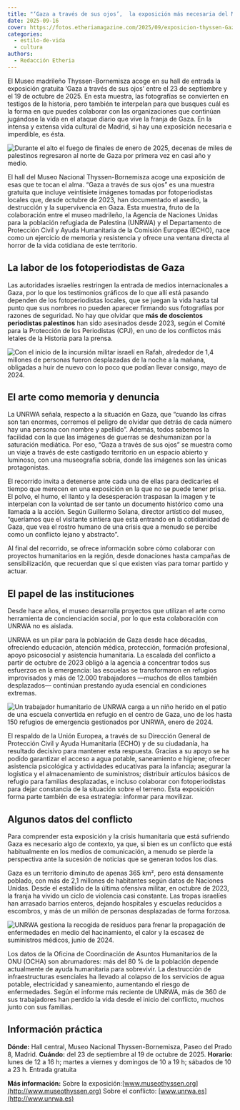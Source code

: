 ```yaml
---
title: "‘Gaza a través de sus ojos’,  la exposición más necesaria del Museo Thyssen-Bornemisza"
date: 2025-09-16
cover: https://fotos.etheriamagazine.com/2025/09/exposicion-thyssen-Gaza-Palestinos-hogares.jpg
categories: 
  - estilo-de-vida
  - cultura
authors: 
  - Redacción Etheria
---
```


El Museo madrileño Thyssen-Bornemisza acoge en su hall de entrada la exposición gratuita 
‘Gaza a través de sus ojos’ entre el 23 de septiembre y el 19 de octubre de 2025. En 
esta muestra, las fotografías se convierten en testigos de la historia, pero también te 
interpelan para que busques cuál es la forma en que puedes colaborar con las 
organizaciones que continúan jugándose la vida en el ataque diario que vive la franja de 
Gaza. En la intensa y extensa vida cultural de Madrid, si hay una exposición necesaria e 
imperdible, es ésta. 

![Durante el alto el fuego de finales de enero de 2025, decenas de miles de palestinos regresaron al norte de Gaza por primera vez en casi año y medio.](https://fotos.etheriamagazine.com/2025/09/exposicion-thyssen-Gaza-Palestinos-hogares.jpg "Durante el alto el fuego de finales de enero de 2025, decenas de miles de palestinos regresaron al norte de Gaza por primera vez en casi año y medio.")

El hall del Museo Nacional Thyssen-Bornemisza acoge una exposición de esas que te tocan 
el alma. “Gaza a través de sus ojos” es una muestra gratuita que incluye veintisiete 
imágenes tomadas por fotoperiodistas locales que, desde octubre de 2023, han documentado 
el asedio, la destrucción y la supervivencia en Gaza. Esta muestra, fruto de la 
colaboración entre el museo madrileño, la Agencia de Naciones Unidas para la población 
refugiada de Palestina (UNRWA) y el Departamento de Protección Civil y Ayuda Humanitaria 
de la Comisión Europea (ECHO), nace como un ejercicio de memoria y resistencia y ofrece 
una ventana directa al horror de la vida cotidiana de este territorio. 

## La labor de los fotoperiodistas de Gaza

Las autoridades israelíes restringen la entrada de medios internacionales a Gaza, por lo 
que los testimonios gráficos de lo que allí está pasando dependen de los fotoperiodistas 
locales, que se juegan la vida hasta tal punto que sus nombres no pueden aparecer 
firmando sus fotografías por razones de seguridad. No hay que olvidar que **más de 
doscientos periodistas palestinos** han sido asesinados desde 2023, según el Comité para 
la Protección de los Periodistas (CPJ), en uno de los conflictos más letales de la 
Historia para la prensa. 

![Con el inicio de la incursión militar israelí en Rafah, alrededor de 1,4 millones de personas fueron desplazadas de la noche a la mañana, obligadas a huir de nuevo con lo poco que podían llevar consigo, mayo de 2024.](https://fotos.etheriamagazine.com/2025/09/exposicion-thyssen-Gaza-Rafah-Desplazamientos.jpg "Con el inicio de la incursión militar israelí en Rafah, alrededor de 1,4 millones de personas fueron desplazadas de la noche a la mañana, obligadas a huir de nuevo con lo poco que podían llevar consigo, mayo de 2024.")

## El arte como memoria y denuncia

La UNRWA señala, respecto a la situación en Gaza, que “cuando las cifras son tan 
enormes, corremos el peligro de olvidar que detrás de cada número hay una persona con 
nombre y apellido”. Además, todos sabemos la facilidad con la que las imágenes de 
guerras se deshumanizan por la saturación mediática. Por eso, “Gaza a través de sus 
ojos” se muestra como un viaje a través de este castigado territorio en un espacio 
abierto y luminoso, con una museografía sobria, donde las imágenes son las únicas 
protagonistas. 

El recorrido invita a detenerse ante cada una de ellas para dedicarles el tiempo que 
merecen en una exposición en la que no se puede tener prisa. El polvo, el humo, el 
llanto y la desesperación traspasan la imagen y te interpelan con la voluntad de ser 
tanto un documento histórico como una llamada a la acción. Según Guillermo Solana, 
director artístico del museo, “queríamos que el visitante sintiera que está entrando en 
la cotidianidad de Gaza, que vea el rostro humano de una crisis que a menudo se percibe 
como un conflicto lejano y abstracto”. 

Al final del recorrido, se ofrece información sobre cómo colaborar con proyectos 
humanitarios en la región, desde donaciones hasta campañas de sensibilización, que 
recuerdan que sí que existen vías para tomar partido y actuar. 

## El papel de las instituciones

Desde hace años, el museo desarrolla proyectos que utilizan el arte como herramienta de 
concienciación social, por lo que esta colaboración con UNRWA no es aislada. 

UNRWA es un pilar para la población de Gaza desde hace décadas, ofreciendo educación, 
atención médica, protección, formación profesional, apoyo psicosocial y asistencia 
humanitaria. La escalada del conflicto a partir de octubre de 2023 obligó a la agencia a 
concentrar todos sus esfuerzos en la emergencia: las escuelas se transformaron en 
refugios improvisados y más de 12.000 trabajadores —muchos de ellos también desplazados— 
continúan prestando ayuda esencial en condiciones extremas. 

![Un trabajador humanitario de UNRWA carga a un niño herido en el patio de una escuela convertida en refugio en el centro de Gaza, uno de los hasta 150 refugios de emergencia gestionados por UNRWA, enero de 2024.](https://fotos.etheriamagazine.com/2025/09/exposicion-thyssen-Gaza-Miembro-UNRWA.jpg "Un trabajador humanitario de UNRWA carga a un niño herido en el patio de una escuela convertida en refugio en el centro de Gaza, uno de los hasta 150 refugios de emergencia gestionados por UNRWA, enero de 2024.")

El respaldo de la Unión Europea, a través de su Dirección General de Protección Civil y 
Ayuda Humanitaria (ECHO) y de su ciudadanía, ha resultado decisivo para mantener esta 
respuesta. Gracias a su apoyo se ha podido garantizar el acceso a agua potable, 
saneamiento e higiene; ofrecer asistencia psicológica y actividades educativas para la 
infancia; asegurar la logística y el almacenamiento de suministros; distribuir artículos 
básicos de refugio para familias desplazadas, e incluso colaborar con fotoperiodistas 
para dejar constancia de la situación sobre el terreno. Esta exposición forma parte 
también de esa estrategia: informar para movilizar. 

## Algunos datos del conflicto

Para comprender esta exposición y la crisis humanitaria que está sufriendo Gaza es 
necesario algo de contexto, ya que, si bien es un conflicto que está habitualmente en 
los medios de comunicación, a menudo se pierde la perspectiva ante la sucesión de 
noticias que se generan todos los días. 

Gaza es un territorio diminuto de apenas 365 km², pero está densamente poblado, con más 
de 2,1 millones de habitantes según datos de Naciones Unidas. Desde el estallido de la 
última ofensiva militar, en octubre de 2023, la franja ha vivido un ciclo de violencia 
casi constante. Las tropas israelíes han arrasado barrios enteros, dejando hospitales y 
escuelas reducidos a escombros, y más de un millón de personas desplazadas de forma 
forzosa. 

![UNRWA gestiona la recogida de residuos para frenar la propagación de enfermedades en medio del hacinamiento, el calor y la escasez de suministros médicos, junio de 2024.](https://fotos.etheriamagazine.com/2025/09/exposicion-thyssen-Gaza-Residuos.jpg "UNRWA gestiona la recogida de residuos para frenar la propagación de enfermedades en medio del hacinamiento, el calor y la escasez de suministros médicos, junio de 2024.")

Los datos de la Oficina de Coordinación de Asuntos Humanitarios de la ONU (OCHA) son 
abrumadores: más del 80 % de la población depende actualmente de ayuda humanitaria para 
sobrevivir. La destrucción de infraestructuras esenciales ha llevado al colapso de los 
servicios de agua potable, electricidad y saneamiento, aumentando el riesgo de 
enfermedades. Según el informe más reciente de UNRWA, más de 360 de sus trabajadores han 
perdido la vida desde el inicio del conflicto, muchos junto con sus familias. 

## Información práctica

**Dónde:** Hall central, Museo Nacional Thyssen-Bornemisza, Paseo del Prado 8, Madrid. 
**Cuándo:** del 23 de septiembre al 19 de octubre de 2025. **Horario:** lunes de 12 a 16 
h; martes a viernes y domingos de 10 a 19 h; sábados de 10 a 23 h. Entrada gratuita 

**Más información:** Sobre la 
exposición:[www.museothyssen.org](http://www.museothyssen.org) Sobre el conflicto: 
[www.unrwa.es](http://www.unrwa.es)
